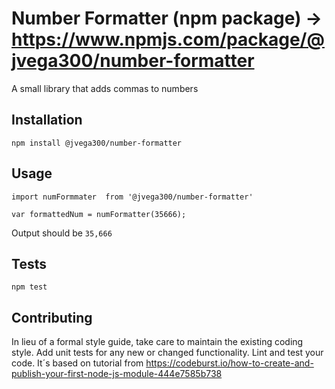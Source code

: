 Number Formatter (npm package) -> https://www.npmjs.com/package/@jvega300/number-formatter
=========

A small library that adds commas to numbers

## Installation

  `npm install @jvega300/number-formatter`

## Usage

    import numFormmater  from '@jvega300/number-formatter'
    
    var formattedNum = numFormatter(35666);
  
  
  Output should be `35,666`


## Tests

  `npm test`

## Contributing

In lieu of a formal style guide, take care to maintain the existing coding style. Add unit tests for any new or changed functionality. Lint and test your code.
It´s based on tutorial from https://codeburst.io/how-to-create-and-publish-your-first-node-js-module-444e7585b738
